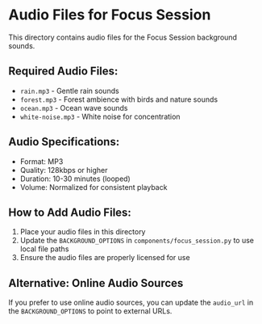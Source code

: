# Audio Files for Focus Session

This directory contains audio files for the Focus Session background sounds.

## Required Audio Files:
- `rain.mp3` - Gentle rain sounds
- `forest.mp3` - Forest ambience with birds and nature sounds
- `ocean.mp3` - Ocean wave sounds
- `white-noise.mp3` - White noise for concentration

## Audio Specifications:
- Format: MP3
- Quality: 128kbps or higher
- Duration: 10-30 minutes (looped)
- Volume: Normalized for consistent playback

## How to Add Audio Files:
1. Place your audio files in this directory
2. Update the `BACKGROUND_OPTIONS` in `components/focus_session.py` to use local file paths
3. Ensure the audio files are properly licensed for use

## Alternative: Online Audio Sources
If you prefer to use online audio sources, you can update the `audio_url` in the `BACKGROUND_OPTIONS` to point to external URLs. 